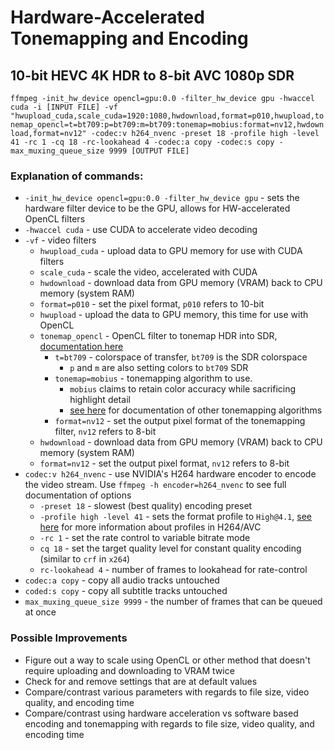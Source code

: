 # Hardware-Accelerated Tonemapping and Encoding
## 10-bit HEVC 4K HDR to 8-bit AVC 1080p SDR

```ffmpeg -init_hw_device opencl=gpu:0.0 -filter_hw_device gpu -hwaccel cuda -i [INPUT FILE] -vf "hwupload_cuda,scale_cuda=1920:1080,hwdownload,format=p010,hwupload,tonemap_opencl=t=bt709:p=bt709:m=bt709:tonemap=mobius:format=nv12,hwdownload,format=nv12" -codec:v h264_nvenc -preset 18 -profile high -level 41 -rc 1 -cq 18 -rc-lookahead 4 -codec:a copy -codec:s copy -max_muxing_queue_size 9999 [OUTPUT FILE]```

### Explanation of commands:
- `-init_hw_device opencl=gpu:0.0 -filter_hw_device gpu` - sets the hardware filter device to be the GPU, allows for HW-accelerated OpenCL filters
- `-hwaccel cuda` - use CUDA to accelerate video decoding
- `-vf` - video filters
	- `hwupload_cuda` - upload data to GPU memory for use with CUDA filters
	- `scale_cuda` - scale the video, accelerated with CUDA
	- `hwdownload` - download data from GPU memory (VRAM) back to CPU memory (system RAM)
	- `format=p010` - set the pixel format, `p010` refers to 10-bit
	- `hwupload` - upload the data to GPU memory, this time for use with OpenCL
	- `tonemap_opencl` - OpenCL filter to tonemap HDR into SDR, [documentation here](http://underpop.online.fr/f/ffmpeg/help/tonemap_005fopencl.htm.gz)
		- `t=bt709` - colorspace of transfer, `bt709` is the SDR colorspace
			- `p` and `m` are also setting colors to `bt709` SDR
		- `tonemap=mobius` - tonemapping algorithm to use.
			- `mobius` claims to retain color accuracy while sacrificing highlight detail
			- [see here](http://underpop.online.fr/f/ffmpeg/help/tonemap.htm.gz) for documentation of other tonemapping algorithms
		- `format=nv12` - set the output pixel format of the tonemapping filter, `nv12` refers to 8-bit
	- `hwdownload` - download data from GPU memory (VRAM) back to CPU memory (system RAM)
	- `format=nv12` - set the output pixel format, `nv12` refers to 8-bit
- `codec:v h264_nvenc` - use NVIDIA's H264 hardware encoder to encode the video stream. Use `ffmpeg -h encoder=h264_nvenc` to see full documentation of options
	- `-preset 18` - slowest (best quality) encoding preset
	- `-profile high -level 41` - sets the format profile to `High@4.1`, [see here](https://en.wikipedia.org/wiki/Advanced_Video_Coding#Profiles) for more information about profiles in H264/AVC
	- `-rc 1` - set the rate control to variable bitrate mode
	- `cq 18` - set the target quality level for constant quality encoding (similar to `crf` in `x264`)
	- `rc-lookahead 4` - number of frames to lookahead for rate-control
- `codec:a copy` - copy all audio tracks untouched
- `coded:s copy` - copy all subtitle tracks untouched
- `max_muxing_queue_size 9999` - the number of frames that can be queued at once

### Possible Improvements
- Figure out a way to scale using OpenCL or other method that doesn't require uploading and downloading to VRAM twice
- Check for and remove settings that are at default values
- Compare/contrast various parameters with regards to file size, video quality, and encoding time
- Compare/contrast using hardware acceleration vs software based encoding and tonemapping with regards to file size, video quality, and encoding time
